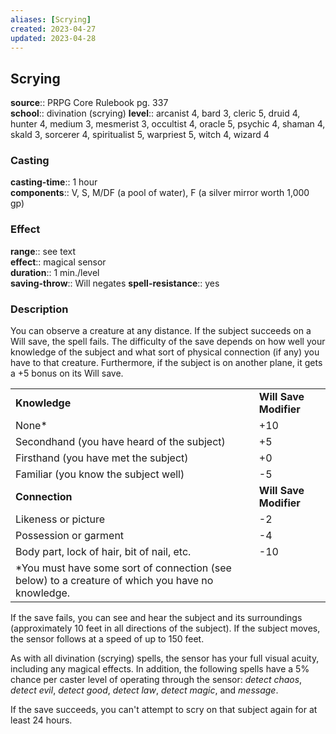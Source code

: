 ```yaml
---
aliases: [Scrying]
created: 2023-04-27
updated: 2023-04-28
---
```


## Scrying

**source**:: PRPG Core Rulebook pg. 337  
**school**:: divination (scrying)
**level**:: arcanist 4, bard 3, cleric 5, druid 4, hunter 4, medium 3, mesmerist 3, occultist 4, oracle 5, psychic 4, shaman 4, skald 3, sorcerer 4, spiritualist 5, warpriest 5, witch 4, wizard 4

### Casting

**casting-time**:: 1 hour  
**components**:: V, S, M/DF (a pool of water), F (a silver mirror worth 1,000 gp)

### Effect

**range**:: see text  
**effect**:: magical sensor  
**duration**:: 1 min./level  
**saving-throw**:: Will negates
**spell-resistance**:: yes

### Description

You can observe a creature at any distance. If the subject succeeds on a Will save, the spell fails. The difficulty of the save depends on how well your knowledge of the subject and what sort of physical connection (if any) you have to that creature. Furthermore, if the subject is on another plane, it gets a +5 bonus on its Will save.  
  

|                                                                                                   |                        |
|---------------------------------------------------------------------------------------------------|------------------------|
| **Knowledge**                                                                                     | **Will Save Modifier** |
| None\*                                                                                            | +10                    |
| Secondhand (you have heard of the subject)                                                        | +5                     |
| Firsthand (you have met the subject)                                                              | +0                     |
| Familiar (you know the subject well)                                                              | -5                     |
| **Connection**                                                                                    | **Will Save Modifier** |
| Likeness or picture                                                                               | -2                     |
| Possession or garment                                                                             | -4                     |
| Body part, lock of hair, bit of nail, etc.                                                        | -10                    |
| \*You must have some sort of connection (see below) to a creature of which you have no knowledge. |                        |

  
If the save fails, you can see and hear the subject and its surroundings (approximately 10 feet in all directions of the subject). If the subject moves, the sensor follows at a speed of up to 150 feet.  
  
As with all divination (scrying) spells, the sensor has your full visual acuity, including any magical effects. In addition, the following spells have a 5% chance per caster level of operating through the sensor: *detect chaos*, *detect evil*, *detect good*, *detect law*, *detect magic*, and *message*.  
  
If the save succeeds, you can't attempt to scry on that subject again for at least 24 hours.
